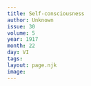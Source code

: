 ```yaml
---
title: Self-consciousness
author: Unknown
issue: 30
volume: 5
year: 1917
month: 22
day: VI
tags:
layout: page.njk
image:
---
```

